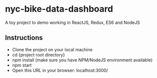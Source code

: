 # nyc-bike-data-dashboard
A toy project to demo working in ReactJS, Redux, ES6 and NodeJS

## Instructions
- Clone the project on your local machine
- cd {project root directory}
- npm install (make sure you have NPM/NodeJS environment available)
- npm start
- Open this URL in your browser: localhost:3000/
